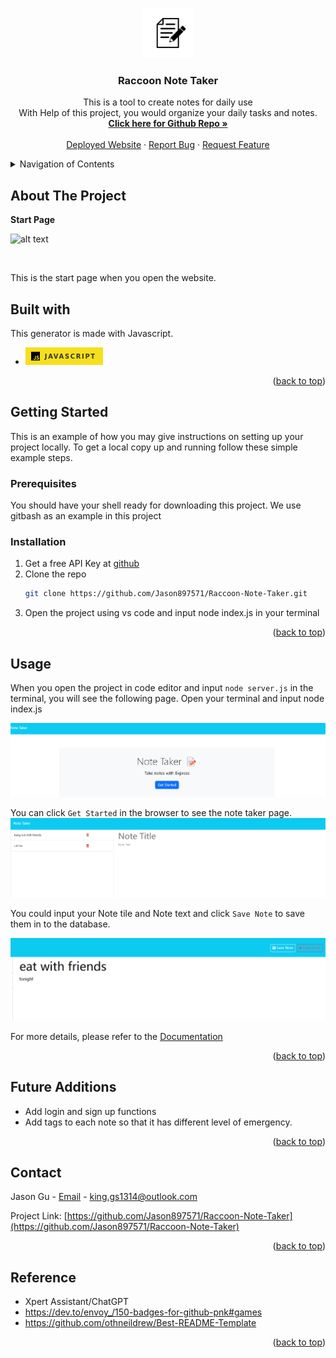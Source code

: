 <a id="readme-top"></a>


<div align="center">
  <a href="https://github.com/Jason897571/Raccoon-Note-Taker">
    <img src="./public/assets/image/logo.png" alt="Logo" width="80" height="80">
  </a>

  <h3 align="center">Raccoon Note Taker</h3>

  <p align="center">
    This is a tool to create notes for daily use <br />With Help of this project, you would organize your daily tasks and notes.
    <br />
    <a href="https://github.com/Jason897571/Raccoon-Note-Taker"><strong>Click here for Github Repo  »</strong></a>
    <br />
    <br />
    <a href="">Deployed Website</a>
    ·
    <a href="https://github.com/Jason897571/Raccoon-Note-Taker/issues">Report Bug</a>
    ·
    <a href="https://github.com/Jason897571/Raccoon-Note-Taker/issues">Request Feature</a>
  </p>
</div>

<!-- TABLE OF CONTENTS -->
<details>
  <summary>Navigation of Contents</summary>
  <ol>
    <li>
      <a href="#about-the-project">About The Project</a>
      <ul>
        <li><a href="#built-with">Built With</a></li>
      </ul>
    </li>
    <li>
      <a href="#getting-started">Getting Started</a>
      <ul>
        <li><a href="#prerequisites">Prerequisites</a></li>
        <li><a href="#installation">Installation</a></li>
      </ul>
    </li>
    <li><a href="#usage">Usage</a></li>
    <li><a href="#contact">Contact</a></li>
    <li><a href="#future_additions">Future Additions</a></li>
    <li><a href="#reference">Reference</a></li>
  </ol>
</details>

<a id="#about-the-project"></a>
## About The Project

<p><strong>Start Page</strong></p>

![alt text](image.png)

<br />

This is the start page when you open the website.




<a id="#built-with"></a>
## Built with
This generator is made with Javascript.

* ![Alt text](./public/assets/image/javascript.png)

<p align="right">(<a href="#readme-top">back to top</a>)</p>

<a id="getting_started"></a>
## Getting Started

This is an example of how you may give instructions on setting up your project locally.
To get a local copy up and running follow these simple example steps.

<a id="prerequisities"></a>
### Prerequisites

You should have your shell ready for downloading this project. We use gitbash as an example in this project

<a id="installation"></a>
### Installation
1. Get a free API Key at [github](https://github.com/Jason897571/Raccoon-Note-Taker#built-with)
2. Clone the repo
   ```sh
   git clone https://github.com/Jason897571/Raccoon-Note-Taker.git
   ```
3. Open the project using vs code and input node index.js in your terminal



<p align="right">(<a href="#readme-top">back to top</a>)</p>


<a id="usage"></a>
## Usage

When you open the project in code editor and input `node server.js` in the terminal, you will see the following page.
Open your terminal and input node index.js

![Alt text](./public/assets/image/image.png)


You can click `Get Started` in the browser to see the note taker page.
![alt text](./public/assets/image/note-taker.png)

You could input your Note tile and Note text and click `Save Note` to save them in to the database.

![alt text](./public/assets/image/save-note.png)

For more details, please refer to the [Documentation](https://github.com/Jason897571/Raccoon-Note-Taker)

<p align="right">(<a href="#readme-top">back to top</a>)</p>


<a id="future_additions"></a>
## Future Additions
* Add login and sign up functions
* Add tags to each note so that it has different level of emergency.


<p align="right">(<a href="#readme-top">back to top</a>)</p>



<a id="contact"></a>
## Contact

Jason Gu - [Email](king.gs1314@outlook.com) - king.gs1314@outlook.com

Project Link: [https://github.com/Jason897571/Raccoon-Note-Taker](https://github.com/Jason897571/Raccoon-Note-Taker)

<p align="right">(<a href="#readme-top">back to top</a>)</p>

<a id="reference"></a>
## Reference
* Xpert Assistant/ChatGPT
* https://dev.to/envoy_/150-badges-for-github-pnk#games
* https://github.com/othneildrew/Best-README-Template


<p align="right">(<a href="#readme-top">back to top</a>)</p>

<!-- MARKDOWN LINKS & IMAGES -->
<!-- https://www.markdownguide.org/basic-syntax/#reference-style-links -->
[Javascript-url]:https://img.shields.io/badge/JavaScript-F7DF1E?style=for-the-badge&logo=javascript&logoColor=black
